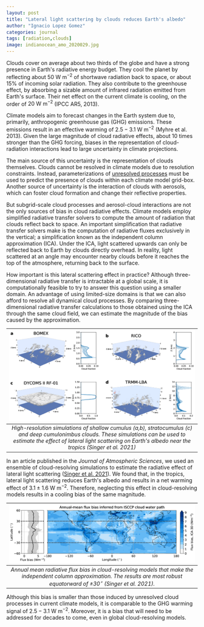 ```yaml
---
layout: post
title: "Lateral light scattering by clouds reduces Earth's albedo"
author: "Ignacio Lopez Gomez"
categories: journal
tags: [radiation,clouds]
image: indianocean_amo_2020029.jpg
---
```


Clouds cover on average about two thirds of the globe and have a strong presence in Earth's radiative energy budget. They cool the planet by reflecting about $50~\mathrm{W}~\mathrm{m}^{-2}$ of shortwave radiation back to space, or about 15% of incoming solar radiation. They also contribute to the greenhouse effect, by absorbing a sizable amount of infrared radiation emitted from Earth's surface. Their net effect on the current climate is cooling, on the order of $20~\mathrm{W}~\mathrm{m}^{-2}$ (IPCC AR5, 2013).

Climate models aim to forecast changes in the Earth system due to, primarily, anthropogenic greenhouse gas (GHG) emissions. These emissions result in an effective warming of $2.5-3.1~\mathrm{W}~\mathrm{m}^{-2}$ (Myhre et al. 2013). Given the large magnitude of cloud radiative effects, about 10 times stronger than the GHG forcing, biases in the representation of cloud-radiation interactions lead to large uncertainty in climate projections.

The main source of this uncertainty is the representation of clouds themselves. Clouds cannot be resolved in climate models due to resolution constraints. Instead, parameterizations of [unresolved processes](https://ilopezgp.github.io/journal/modeling-atmospheric-turbulence-and-convection.html) must be used to predict the presence of clouds within each climate model grid-box. Another source of uncertainty is the interaction of clouds with aerosols, which can foster cloud formation and change their reflective properties.

But subgrid-scale cloud processes and aerosol-cloud interactions are not the only sources of bias in cloud radiative effects. Climate models employ simplified radiative transfer solvers to compute the amount of radiation that clouds reflect back to space. An important simplification that radiative transfer solvers make is the computation of radiative fluxes exclusively in the vertical; a simplification known as the independent column approximation (ICA). Under the ICA, light scattered upwards can only be reflected back to Earth by clouds directly overhead. In reality, light scattered at an angle may encounter nearby clouds before it reaches the top of the atmosphere, returning back to the surface.

How important is this lateral scattering effect in practice? Although three-dimensional radiative transfer is intractable at a global scale, it is computationally feasible to try to answer this question using a smaller domain. An advantage of using limited-size domains is that we can also afford to resolve all dynamical cloud processes. By comparing three-dimensional radiative transfer calculations to those obtained using the ICA through the same cloud field, we can estimate the magnitude of the bias caused by the approximation.

| ![fig-vis-clouds.png](/assets/img/fig-vis-clouds.png) | 
|:--:| 
| *High-resolution simulations of shallow cumulus (a,b), stratocumulus (c) and deep cumulonimbus clouds. These simulations can be used to estimate the effect of lateral light scattering on Earth's albedo near the tropics (Singer et al. 2021)* |

In an article published in the _Journal of Atmospheric Sciences_, we used an ensemble of cloud-resolving simulations to estimate the radiative effect of lateral light scattering ([Singer et al. 2021](https://doi.org/10.1175/JAS-D-21-0032.1)). We found that, in the tropics, lateral light scattering reduces Earth's albedo and results in a net warming effect of $3.1 \pm 1.6~\mathrm{W}~\mathrm{m}^{-2}$. Therefore, neglecting this effect in cloud-resolving models results in a cooling bias of the same magnitude.

| ![fig-bias-cwp-map.png](/assets/img/fig-bias-cwp-map.png) | 
|:--:| 
| *Annual mean radiative flux bias in cloud-resolving models that make the independent column approximation. The results are most robust equatorward of $\pm30^\circ$ (Singer et al. 2021).* |

Although this bias is smaller than those induced by unresolved cloud processes in current climate models, it is comparable to the GHG warming signal of $2.5-3.1~\mathrm{W}~\mathrm{m}^{-2}$. Moreover, it is a bias that will need to be addressed for decades to come, even in global cloud-resolving models. 

